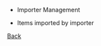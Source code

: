 * Importer Management

* Items imported by importer

[Back](https://github.com/hmislk/hmis/wiki/Institutions)
